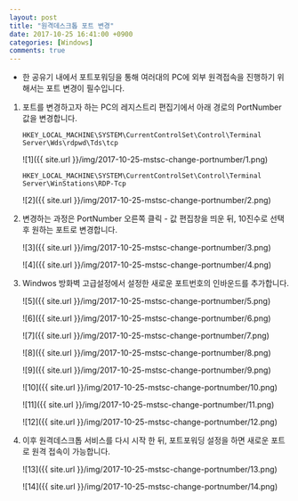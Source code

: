 ```yaml
---
layout: post
title: "원격데스크톱 포트 변경"
date: 2017-10-25 16:41:00 +0900
categories: [Windows]
comments: true
---
```


* 한 공유기 내에서 포트포워딩을 통해 여러대의 PC에 외부 원격접속을 진행하기 위해서는 포트 변경이 필수입니다.

1. 포트를 변경하고자 하는 PC의 레지스트리 편집기에서 아래 경로의 PortNumber 값을 변경합니다.

   ```
   HKEY_LOCAL_MACHINE\SYSTEM\CurrentControlSet\Control\Terminal Server\Wds\rdpwd\Tds\tcp
   ```

   ![1]({{ site.url }}/img/2017-10-25-mstsc-change-portnumber/1.png)

   ```
   HKEY_LOCAL_MACHINE\SYSTEM\CurrentControlSet\Control\Terminal Server\WinStations\RDP-Tcp
   ```

   ![2]({{ site.url }}/img/2017-10-25-mstsc-change-portnumber/2.png)

2. 변경하는 과정은 PortNumber 오른쪽 클릭 - 값 편집창을 띄운 뒤, 10진수로 선택 후 원하는 포트로 변경합니다.

   ![3]({{ site.url }}/img/2017-10-25-mstsc-change-portnumber/3.png)

   ![4]({{ site.url }}/img/2017-10-25-mstsc-change-portnumber/4.png)

3. Windwos 방화벽 고급설정에서 설정한 새로운 포트번호의 인바운드를 추가합니다.

   ![5]({{ site.url }}/img/2017-10-25-mstsc-change-portnumber/5.png)

   ![6]({{ site.url }}/img/2017-10-25-mstsc-change-portnumber/6.png)

   ![7]({{ site.url }}/img/2017-10-25-mstsc-change-portnumber/7.png)

   ![8]({{ site.url }}/img/2017-10-25-mstsc-change-portnumber/8.png)

   ![9]({{ site.url }}/img/2017-10-25-mstsc-change-portnumber/9.png)

   ![10]({{ site.url }}/img/2017-10-25-mstsc-change-portnumber/10.png)

   ![11]({{ site.url }}/img/2017-10-25-mstsc-change-portnumber/11.png)

   ![12]({{ site.url }}/img/2017-10-25-mstsc-change-portnumber/12.png)

4. 이후 원격데스크톱 서비스를 다시 시작 한 뒤, 포트포워딩 설정을 하면 새로운 포트로 원격 접속이 가능합니다.

   ![13]({{ site.url }}/img/2017-10-25-mstsc-change-portnumber/13.png)

   ![14]({{ site.url }}/img/2017-10-25-mstsc-change-portnumber/14.png)